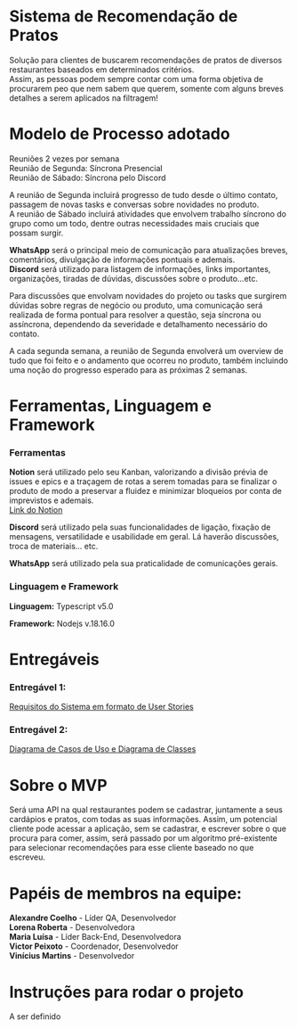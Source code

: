 # Sistema de Recomendação de Pratos
Solução para clientes de buscarem recomendações de pratos de diversos restaurantes baseados em determinados critérios.  
Assim, as pessoas podem sempre contar com uma forma objetiva de procurarem peo que nem sabem que querem, somente com alguns breves detalhes a serem aplicados na filtragem!


# Modelo de Processo adotado
Reuniões 2 vezes por semana  
Reunião de Segunda: Síncrona Presencial  
Reunião de Sábado: Síncrona pelo Discord  

A reunião de Segunda incluirá progresso de tudo desde o último contato,  passagem de novas tasks e conversas sobre novidades no produto.  
A reunião de Sábado incluirá atividades que envolvem trabalho síncrono do grupo como um todo, dentre outras necessidades mais cruciais que possam surgir.  

**WhatsApp** será o principal meio de comunicação para atualizações breves, comentários, divulgação de informações pontuais e ademais.  
**Discord** será utilizado para listagem de informações, links importantes, organizações, tiradas de dúvidas, discussões sobre o produto...etc.  

Para discussões que envolvam novidades do projeto ou tasks que surgirem dúvidas sobre regras de negócio ou produto, uma comunicação será realizada de forma pontual para resolver a questão, seja síncrona ou assíncrona, dependendo da severidade e detalhamento necessário do contato.

A cada segunda semana, a reunião de Segunda envolverá um overview de tudo que foi feito e o andamento que ocorreu no produto, também incluindo uma noção do progresso esperado para as próximas 2 semanas.


# Ferramentas, Linguagem e Framework
### Ferramentas  

**Notion** será utilizado pelo seu Kanban, valorizando a divisão prévia de issues e epics e a traçagem de rotas a serem tomadas para se finalizar o produto de modo a preservar a fluidez e minimizar bloqueios por conta de imprevistos e ademais.  
[Link do Notion](https://malucosta.notion.site/Projeto-Final-Engenharia-de-Software-II-ee4603c3ca574a8da0f0dd79b8194814)  

**Discord** será utilizado pela suas funcionalidades de ligação, fixação de mensagens, versatilidade e usabilidade em geral. Lá haverão discussões, troca de materiais... etc.

**WhatsApp** será utilizado pela sua praticalidade de comunicações gerais.

### Linguagem e Framework

**Linguagem:** Typescript v5.0

**Framework:** Nodejs v.18.16.0

# Entregáveis
### Entregável 1:
[Requisitos do Sistema em formato de User Stories](https://malucosta.notion.site/bfbbc84d167f4c76adc4372b037c6d99?v=ad0999c0c4894c53926fb5595755e0c3)
### Entregável 2:
[Diagrama de Casos de Uso e Diagrama de Classes](https://malucosta.notion.site/4697fe5fd26e481886667c229d29df14?v=1302d5ccebd14456bd30115c8c15a2ec)

# Sobre o MVP
Será uma API na qual restaurantes podem se cadastrar, juntamente a seus cardápios e pratos, com todas as suas informações. Assim, um potencial cliente pode acessar a aplicação, sem se cadastrar, e escrever sobre o que procura para comer, assim, será passado por um algoritmo pré-existente para selecionar recomendações para esse cliente baseado no que escreveu.  

# Papéis de membros na equipe:
**Alexandre Coelho** - Líder QA, Desenvolvedor  
**Lorena Roberta** - Desenvolvedora  
**Maria Luísa** - Líder Back-End, Desenvolvedora  
**Victor Peixoto** - Coordenador, Desenvolvedor  
**Vinícius Martins** - Desenvolvedor  


# Instruções para rodar o projeto
A ser definido
